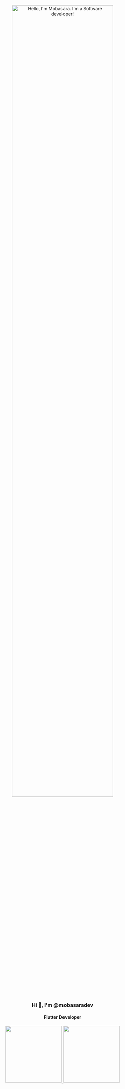 <p align="center"><a href="https://github.com/mobasaradev"><img width="80%" alt="Hello, I'm Mobasara. I'm a Software developer!" src="./assets/" /></a></p>
<h3 align="center">Hi 👋, I'm @mobasaradev</h3>
<h4 align="center">Flutter Developer</h4>
<div align="center">
  <a href="https://github.com/mobasaradev">
  <img height="180em" src="https://github-readme-stats.vercel.app/api?username=mobasaradev&theme=merko&show_icons=true"/>
  <img height="180em" src="https://github-readme-stats.vercel.app/api/top-langs/?username=mobasaradev"&theme=merko&show_icons=true"/>
  
</div>

<!--
**mobasaradev/mobasaradev** is a ✨ _special_ ✨ repository because its `README.md` (this file) appears on your GitHub profile.

Here are some ideas to get you started:

- 🔭 I’m currently working on ...
- 🌱 I’m currently learning ...
- 👯 I’m looking to collaborate on ...
- 🤔 I’m looking for help with ...
- 💬 Ask me about ...
- 📫 How to reach me: ...
- 😄 Pronouns: ...
- ⚡ Fun fact: ...
-->
